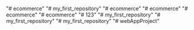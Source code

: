 "# ecommerce" 
"# my_first_repository" 
"# ecommerce" 
"# ecommerce" 
"# ecommerce" 
"# ecommerce" 
"# 123" 
"# my_first_repository" 
"# my_first_repository" 
"# my_first_repository" 
"# webAppProject" 

